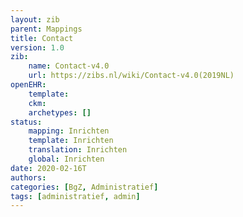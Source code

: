 ```yaml
---
layout: zib
parent: Mappings
title: Contact
version: 1.0
zib:
    name: Contact-v4.0
    url: https://zibs.nl/wiki/Contact-v4.0(2019NL)
openEHR:
    template: 
    ckm: 
    archetypes: []
status:
    mapping: Inrichten
    template: Inrichten
    translation: Inrichten
    global: Inrichten
date: 2020-02-16T
authors:
categories: [BgZ, Administratief]
tags: [administratief, admin]
---
```

